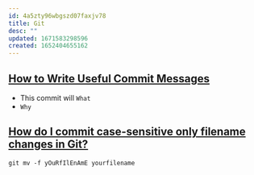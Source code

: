 ```yaml
---
id: 4a5zty96wbgszd07faxjv78
title: Git
desc: ""
updated: 1671583298596
created: 1652404655162
---
```


## [How to Write Useful Commit Messages](https://dev.to/jacobherrington/how-to-write-useful-commit-messages-my-commit-message-template-20n9)

- This commit will `What`
- `Why`

## [How do I commit case-sensitive only filename changes in Git?](https://stackoverflow.com/a/20907647/5163033)

```shell
git mv -f yOuRfIlEnAmE yourfilename
```
